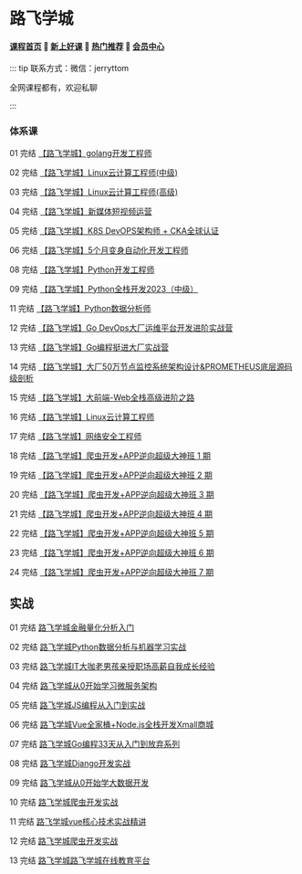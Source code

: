 # 路飞学城

#### [**课程首页**](../../README.md) 💖 [**新上好课**](./xshk.md) 💖 [**热门推荐**](./rmtj.md) 💖 [**会员中心**](./vip.md)

::: tip
联系方式：微信：jerryttom

全网课程都有，欢迎私聊

 

:::

### 体系课

01 完结 [【路飞学城】golang开发工程师](https://www.luffycity.com/light-course/go)

02 完结 [【路飞学城】Linux云计算工程师(中级)](https://www.luffycity.com/employment-course/2/detail)

03 完结 [【路飞学城】Linux云计算工程师(高级)](https://www.luffycity.com/employment-course/3/detail)

04 完结 [【路飞学城】新媒体短视频运营](https://www.luffycity.com/light-course/new-media)

05 完结 [【路飞学城】K8S DevOPS架构师 + CKA全球认证](https://www.luffycity.com/light-course)

06 完结 [【路飞学城】5个月变身自动化开发工程师](https://www.luffycity.com/light-course/automation-python)

08 完结 [【路飞学城】Python开发工程师](https://www.luffycity.com/light-course/python)

09 完结 [【路飞学城】Python全栈开发2023（中级）](https://www.luffycity.com/employment-course/1/detail)

11 完结 [【路飞学城】Python数据分析师](https://www.luffycity.com/employment-course/23/detail)

12 完结 [【路飞学城】Go DevOps大厂运维平台开发进阶实战营](https://www.luffycity.com/light-course)

13 完结 [【路飞学城】Go编程挺进⼤⼚实战营](https://www.luffycity.com/light-course)

14 完结 [【路飞学城】大厂50万节点监控系统架构设计&PROMETHEUS底层源码级剖析](https://www.luffycity.com/light-course)

15 完结 [【路飞学城】大前端-Web全栈高级进阶之路](https://www.luffycity.com/light-course)

16 完结 [【路飞学城】Linux云计算工程师](https://www.luffycity.com/light-course)

17 完结 [【路飞学城】网络安全工程师](https://www.luffycity.com/light-course)

18 完结 [【路飞学城】爬虫开发+APP逆向超级大神班 1 期](https://www.luffycity.com/light-course)

19 完结 [【路飞学城】爬虫开发+APP逆向超级大神班 2 期](https://www.luffycity.com/light-course)

20 完结 [【路飞学城】爬虫开发+APP逆向超级大神班 3 期](https://www.luffycity.com/light-course)

21 完结 [【路飞学城】爬虫开发+APP逆向超级大神班 4 期](https://www.luffycity.com/light-course)

22 完结 [【路飞学城】爬虫开发+APP逆向超级大神班 5 期](https://www.luffycity.com/light-course)

23 完结 [【路飞学城】爬虫开发+APP逆向超级大神班 6 期](https://www.luffycity.com/light-course)

24 完结 [【路飞学城】爬虫开发+APP逆向超级大神班 7 期](https://www.luffycity.com/light-course)

## 实战

01 完结 [路飞学城金融量化分析入门](https://www.luffycity.com/actual-course/7/detail)

02 完结 [路飞学城Python数据分析与机器学习实战](https://www.luffycity.com/actual-course/23/detail)

03 完结 [路飞学城IT大咖老男孩亲授职场高薪自我成长经验](https://www.luffycity.com/actual-course/68/detail)

04 完结 [路飞学城从0开始学习微服务架构](https://www.luffycity.com/actual-course/123/detail)

05 完结 [路飞学城JS编程从入门到实战](https://www.luffycity.com/actual-course/148/detail)

06 完结 [路飞学城Vue全家桶+Node.js全栈开发Xmall商城](https://www.luffycity.com/actual-course/165/detail)

07 完结 [路飞学城Go编程33天从入门到放弃系列](https://www.luffycity.com/actual-course/69/detail)

08 完结 [路飞学城Django开发实战](https://www.luffycity.com/actual-course/146/detail)

09 完结 [路飞学城从0开始学大数据开发](https://www.luffycity.com/actual-course/157/detail)

10 完结 [路飞学城爬虫开发实战](https://www.luffycity.com/actual-course/145/detail)

11 完结 [路飞学城vue核心技术实战精讲](https://www.luffycity.com/actual-course/161/detail)

12 完结 [路飞学城爬虫开发实战](https://www.luffycity.com/actual-course/145/detail)

13 完结 [路飞学城路飞学城在线教育平台](https://www.luffycity.com/actual-course/170/detail)


